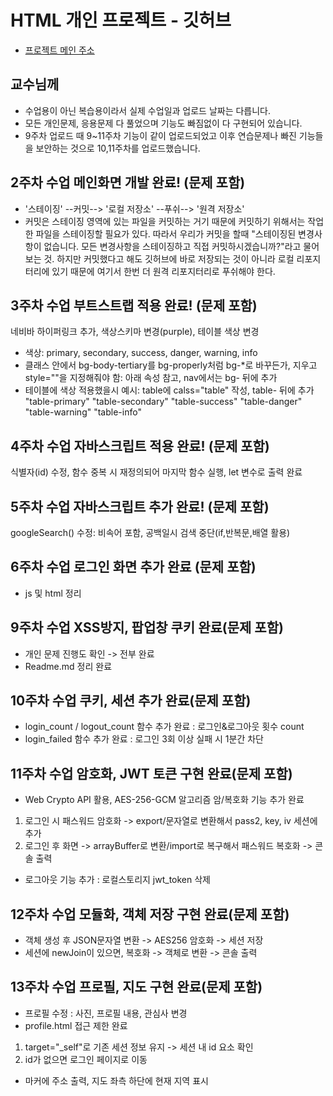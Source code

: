 # HTML 개인 프로젝트 - 깃허브
- [프로젝트 메인 주소](https://github.com/Humilitas4537/Web_myCreate_Reverse1999)
## 교수님께
- 수업용이 아닌 복습용이라서 실제 수업일과 업로드 날짜는 다릅니다.
- 모든 개인문제, 응용문제 다 풀었으며 기능도 빠짐없이 다 구현되어 있습니다.
- 9주차 업로드 때 9~11주차 기능이 같이 업로드되었고 이후 연습문제나 빠진 기능들을 보안하는 것으로 10,11주차를 업로드했습니다.

## 2주차 수업 메인화면 개발 완료! (문제 포함)
- '스테이징' --커밋--> '로컬 저장소' --푸쉬--> '원격 저장소'
- 커밋은 스테이징 영역에 있는 파일을 커밋하는 거기 때문에 커밋하기 위해서는 작업한 파일을 스테이징할 필요가 있다. 
따라서 우리가 커밋을 할때 "스테이징된 변경사항이 없습니다. 모든 변경사항을 스테이징하고 직접 커밋하시겠습니까?"라고 물어보는 것.
하지만 커밋했다고 해도 깃허브에 바로 저장되는 것이 아니라 로컬 리포지터리에 있기 때문에 
여기서 한번 더 원격 리포지터리로 푸쉬해야 한다.

## 3주차 수업 부트스트랩 적용 완료! (문제 포함)
네비바 하이퍼링크 추가, 색상스키마 변경(purple), 테이블 색상 변경

- 색상: primary, secondary, success, danger, warning, info
- 클래스 안에서 bg-body-tertiary를 bg-properly처럼 bg-*로 바꾸든가, 지우고 style=""을 지정해줘야 함: 아래 속성 참고, nav에서는 bg- 뒤에 추가
- 테이블에 색상 적용했을시 예시: table에 calss="table" 작성, table- 뒤에 추가
"table-primary"
"table-secondary"
"table-success"
"table-danger"
"table-warning"
"table-info"

## 4주차 수업 자바스크립트 적용 완료! (문제 포함)
식별자(id) 수정, 함수 중복 시 재정의되어 마지막 함수 실행, let 변수로 출력 완료

## 5주차 수업 자바스크립트 추가 완료! (문제 포함)
googleSearch() 수정: 비속어 포함, 공백일시 검색 중단(if,반복문,배열 활용)

## 6주차 수업 로그인 화면 추가 완료 (문제 포함)
- js 및 html 정리

## 9주차 수업 XSS방지, 팝업창 쿠키 완료(문제 포함)
- 개인 문제 진행도 확인 -> 전부 완료
- Readme.md 정리 완료

## 10주차 수업 쿠키, 세션 추가 완료(문제 포함)
- login_count / logout_count 함수 추가 완료 : 로그인&로그아웃 횟수 count
- login_failed 함수 추가 완료 : 로그인 3회 이상 실패 시 1분간 차단

## 11주차 수업 암호화, JWT 토큰 구현 완료(문제 포함)
- Web Crypto API 활용, AES-256-GCM 알고리즘 암/복호화 기능 추가 완료
1) 로그인 시 패스워드 암호화 -> export/문자열로 변환해서 pass2, key, iv 세션에 추가
2) 로그인 후 화면 -> arrayBuffer로 변환/import로 복구해서 패스워드 복호화 -> 콘솔 출력
- 로그아웃 기능 추가 : 로컬스토리지 jwt_token 삭제

## 12주차 수업 모듈화, 객체 저장 구현 완료(문제 포함)
- 객체 생성 후 JSON문자열 변환 -> AES256 암호화 -> 세션 저장
- 세션에 newJoin이 있으면, 복호화 -> 객체로 변환 -> 콘솔 출력

## 13주차 수업 프로필, 지도 구현 완료(문제 포함)
- 프로필 수정 : 사진, 프로필 내용, 관심사 변경
- profile.html 접근 제한 완료
1) target="_self"로 기존 세션 정보 유지 -> 세션 내 id 요소 확인
2) id가 없으면 로그인 페이지로 이동
- 마커에 주소 출력, 지도 좌측 하단에 현재 지역 표시